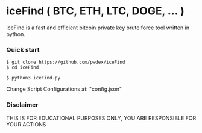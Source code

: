 # iceFind ( BTC, ETH, LTC, DOGE, ... )

iceFind is a fast and efficient bitcoin private key brute force tool written in python.

### Quick start

    $ git clone https://github.com/pwdex/iceFind
    $ cd iceFind
    
    $ python3 iceFind.py

Change Script Configurations at: "config.json"

### Disclaimer

THIS IS FOR EDUCATIONAL PURPOSES ONLY, YOU ARE RESPONSIBLE FOR YOUR ACTIONS
